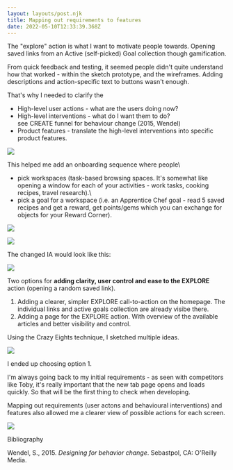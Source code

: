 ```yaml
---
layout: layouts/post.njk
title: Mapping out requirements to features
date: 2022-05-10T12:33:39.368Z
---
```

The "explore" action is what I want to motivate people towards. Opening saved links from an Active (self-picked) Goal collection though gamification.

From quick feedback and testing, it seemed people didn't quite understand how that worked - within the sketch prototype, and the wireframes. Adding descriptions and action-specific text to buttons wasn't enough.

That's why I needed to clarify the

* High-level user actions - what are the users doing now?
* High-level interventions - what do I want them to do?\
  see CREATE funnel for behaviour change (2015, Wendel)
* Product features - translate the high-level interventions into specific product features. 

![](/images/requirements-to-features.png)

This helped me add an onboarding sequence where people\

* pick workspaces (task-based browsing spaces. It's somewhat like opening a window for each of your activities - work tasks, cooking recipes, travel research).\
* pick a goal for a workspace (i.e. an Apprentice Chef goal - read 5 saved recipes and get a reward, get points/gems which you can exchange for objects for your Reward Corner).

![](/images/onboarding-1.png)

![](/images/onboarding-2.png)

The changed IA would look like this:

![](/images/ia-revised.png)

Two options for **adding clarity, user control and ease to the EXPLORE** action (opening a random saved link).

1. Adding a clearer, simpler EXPLORE call-to-action on the homepage. The individual links and active goals collection are already visibe there.
2. Adding a page for the EXPLORE action. With overview of the available articles and better visibility and control.

Using the Crazy Eights technique, I sketched multiple ideas.

![](/images/2022-05-10-11-50_page_1.jpg)

I ended up choosing option 1.

I'm always going back to my initial requirements - as seen with competitors like Toby, it's really important that the new tab page opens and loads quickly. So that will be the first thing to check when developing.

Mapping out requirements (user actons and behavioural interventions) and features also allowed me a clearer view of possible actions for each screen.

![](/images/desktop-1.png)



Bibliography

Wendel, S., 2015. *Designing for behavior change*. Sebastpol, CA: O'Reilly Media.